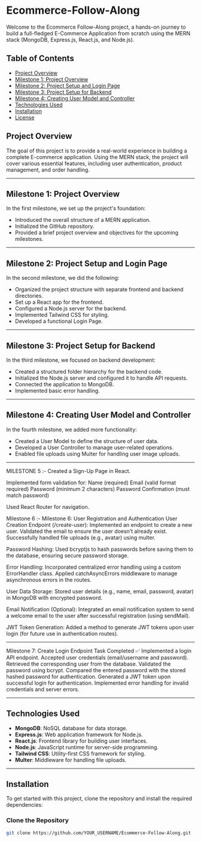 # Ecommerce-Follow-Along

Welcome to the Ecommerce Follow-Along project, a hands-on journey to build a full-fledged E-Commerce Application from scratch using the MERN stack (MongoDB, Express.js, React.js, and Node.js).

## Table of Contents
- [Project Overview](#project-overview)
- [Milestone 1: Project Overview](#milestone-1-project-overview)
- [Milestone 2: Project Setup and Login Page](#milestone-2-project-setup-and-login-page)
- [Milestone 3: Project Setup for Backend](#milestone-3-project-setup-for-backend)
- [Milestone 4: Creating User Model and Controller](#milestone-4-creating-user-model-and-controller)
- [Technologies Used](#technologies-used)
- [Installation](#installation)
- [License](#license)

## Project Overview
The goal of this project is to provide a real-world experience in building a complete E-commerce application. Using the MERN stack, the project will cover various essential features, including user authentication, product management, and order handling.

---

## Milestone 1: Project Overview
In the first milestone, we set up the project's foundation:
- Introduced the overall structure of a MERN application.
- Initialized the GitHub repository.
- Provided a brief project overview and objectives for the upcoming milestones.

---

## Milestone 2: Project Setup and Login Page
In the second milestone, we did the following:
- Organized the project structure with separate frontend and backend directories.
- Set up a React app for the frontend.
- Configured a Node.js server for the backend.
- Implemented Tailwind CSS for styling.
- Developed a functional Login Page.

---

## Milestone 3: Project Setup for Backend
In the third milestone, we focused on backend development:
- Created a structured folder hierarchy for the backend code.
- Initialized the Node.js server and configured it to handle API requests.
- Connected the application to MongoDB.
- Implemented basic error handling.

---

## Milestone 4: Creating User Model and Controller
In the fourth milestone, we added more functionality:
- Created a User Model to define the structure of user data.
- Developed a User Controller to manage user-related operations.
- Enabled file uploads using Multer for handling user image uploads.

---

MILESTONE 5 :-
Created a Sign-Up Page in React.

Implemented form validation for: Name (required) Email (valid format required) Password (minimum 2 characters) Password Confirmation (must match password)

Used React Router for navigation.

Milestone 6 :-
Milestone 6: User Registration and Authentication
User Creation Endpoint (/create-user): Implemented an endpoint to create a new user. Validated the email to ensure the user doesn’t already exist. Successfully handled file uploads (e.g., avatar) using multer.

Password Hashing: Used bcryptjs to hash passwords before saving them to the database, ensuring secure password storage.

Error Handling: Incorporated centralized error handling using a custom ErrorHandler class. Applied catchAsyncErrors middleware to manage asynchronous errors in the routes.

User Data Storage: Stored user details (e.g., name, email, password, avatar) in MongoDB with encrypted password.

Email Notification (Optional): Integrated an email notification system to send a welcome email to the user after successful registration (using sendMail).

JWT Token Generation: Added a method to generate JWT tokens upon user login (for future use in authentication routes).


---

Milestone 7: Create Login Endpoint
Task Completed ✅ Implemented a login API endpoint. Accepted user credentials (email/username and password). Retrieved the corresponding user from the database. Validated the password using bcrypt. Compared the entered password with the stored hashed password for authentication. Generated a JWT token upon successful login for authentication. Implemented error handling for invalid credentials and server errors.

---


## Technologies Used
- **MongoDB**: NoSQL database for data storage.
- **Express.js**: Web application framework for Node.js.
- **React.js**: Frontend library for building user interfaces.
- **Node.js**: JavaScript runtime for server-side programming.
- **Tailwind CSS**: Utility-first CSS framework for styling.
- **Multer**: Middleware for handling file uploads. 

---


## Installation
To get started with this project, clone the repository and install the required dependencies:

### Clone the Repository
```bash
git clone https://github.com/YOUR_USERNAME/Ecommerce-Follow-Along.git
